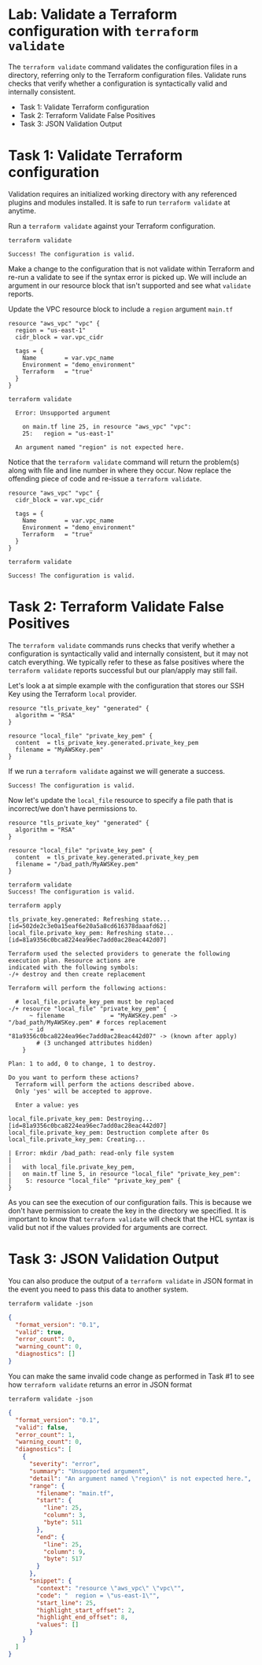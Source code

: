 # Lab: Validate a Terraform configuration with `terraform validate`

The `terraform validate` command validates the configuration files in a directory, referring only to the Terraform configuration files. Validate runs checks that verify whether a configuration is syntactically valid and internally consistent.

- Task 1: Validate Terraform configuration
- Task 2: Terraform Validate False Positives
- Task 3: JSON Validation Output

# Task 1: Validate Terraform configuration

Validation requires an initialized working directory with any referenced plugins and modules installed. It is safe to run `terraform validate` at anytime.

Run a `terraform validate` against your Terraform configuration.

```script
terraform validate
```

```script
Success! The configuration is valid.
```

Make a change to the configuration that is not validate within Terraform and re-run a validate to see if the syntax error is picked up. We will include an argument in our resource block that isn't supported and see what `validate` reports.

Update the VPC resource block to include a `region` argument
`main.tf`

```hcl
resource "aws_vpc" "vpc" {
  region = "us-east-1"
  cidr_block = var.vpc_cidr

  tags = {
    Name        = var.vpc_name
    Environment = "demo_environment"
    Terraform   = "true"
  }
}
```

```script
terraform validate
```

```script
  Error: Unsupported argument

    on main.tf line 25, in resource "aws_vpc" "vpc":
    25:   region = "us-east-1"

  An argument named "region" is not expected here.
```

Notice that the `terraform validate` command will return the problem(s) along with file and line number in where they occur. Now replace the offending piece of code and re-issue a `terraform validate`.

```hcl
resource "aws_vpc" "vpc" {
  cidr_block = var.vpc_cidr

  tags = {
    Name        = var.vpc_name
    Environment = "demo_environment"
    Terraform   = "true"
  }
}
```

```script
terraform validate
```

```script
Success! The configuration is valid.
```

# Task 2: Terraform Validate False Positives

The `terraform validate` commands runs checks that verify whether a configuration is syntactically valid and internally consistent, but it may not catch everything. We typically refer to these as false positives where the `terraform validate` reports successful but our plan/apply may still fail.

Let's look a at simple example with the configuration that stores our SSH Key using the Terraform `local` provider.

```hcl
resource "tls_private_key" "generated" {
  algorithm = "RSA"
}

resource "local_file" "private_key_pem" {
  content  = tls_private_key.generated.private_key_pem
  filename = "MyAWSKey.pem"
}
```

If we run a `terraform validate` against we will generate a success.

```script
Success! The configuration is valid.
```

Now let's update the `local_file` resource to specify a file path that is incorrect/we don't have permissions to.

```hcl
resource "tls_private_key" "generated" {
  algorithm = "RSA"
}

resource "local_file" "private_key_pem" {
  content  = tls_private_key.generated.private_key_pem
  filename = "/bad_path/MyAWSKey.pem"
}
```

```script
terraform validate
Success! The configuration is valid.
```

```script
terraform apply

tls_private_key.generated: Refreshing state... [id=502de2c3e0a15eaf6e20a5a8cd616378daaafd62]
local_file.private_key_pem: Refreshing state... [id=81a9356c0bca8224ea96ec7add0ac28eac442d07]

Terraform used the selected providers to generate the following execution plan. Resource actions are
indicated with the following symbols:
-/+ destroy and then create replacement

Terraform will perform the following actions:

  # local_file.private_key_pem must be replaced
-/+ resource "local_file" "private_key_pem" {
      ~ filename             = "MyAWSKey.pem" -> "/bad_path/MyAWSKey.pem" # forces replacement
      ~ id                   = "81a9356c0bca8224ea96ec7add0ac28eac442d07" -> (known after apply)
        # (3 unchanged attributes hidden)
    }

Plan: 1 to add, 0 to change, 1 to destroy.

Do you want to perform these actions?
  Terraform will perform the actions described above.
  Only 'yes' will be accepted to approve.

  Enter a value: yes

local_file.private_key_pem: Destroying... [id=81a9356c0bca8224ea96ec7add0ac28eac442d07]
local_file.private_key_pem: Destruction complete after 0s
local_file.private_key_pem: Creating...

| Error: mkdir /bad_path: read-only file system
|
|   with local_file.private_key_pem,
|   on main.tf line 5, in resource "local_file" "private_key_pem":
|    5: resource "local_file" "private_key_pem" {
}

```

As you can see the execution of our configuration fails. This is because we don't have permission to create the key in the directory we specified. It is important to know that `terraform validate` will check that the HCL syntax is valid but not if the values provided for arguments are correct.

# Task 3: JSON Validation Output

You can also produce the output of a `terraform validate` in JSON format in the event you need to pass this data to another system.

```shell
terraform validate -json
```

```json
{
  "format_version": "0.1",
  "valid": true,
  "error_count": 0,
  "warning_count": 0,
  "diagnostics": []
}
```

You can make the same invalid code change as performed in Task #1 to see how `terraform validate` returns an error in JSON format

```shell
terraform validate -json
```

```json
{
  "format_version": "0.1",
  "valid": false,
  "error_count": 1,
  "warning_count": 0,
  "diagnostics": [
    {
      "severity": "error",
      "summary": "Unsupported argument",
      "detail": "An argument named \"region\" is not expected here.",
      "range": {
        "filename": "main.tf",
        "start": {
          "line": 25,
          "column": 3,
          "byte": 511
        },
        "end": {
          "line": 25,
          "column": 9,
          "byte": 517
        }
      },
      "snippet": {
        "context": "resource \"aws_vpc\" \"vpc\"",
        "code": "  region = \"us-east-1\"",
        "start_line": 25,
        "highlight_start_offset": 2,
        "highlight_end_offset": 8,
        "values": []
      }
    }
  ]
}
```